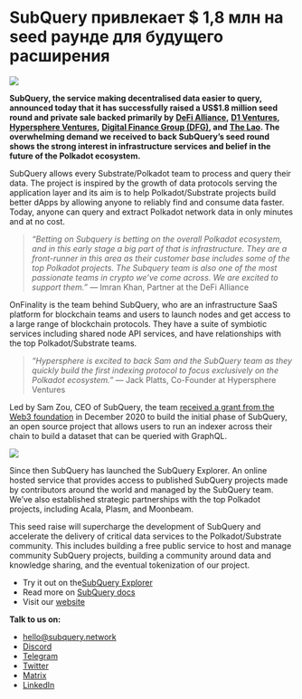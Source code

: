 # SubQuery привлекает $ 1,8 млн на seed раунде для будущего расширения

![](https://miro.medium.com/max/1400/0*CrM8-LKRt3slWAsN)

**SubQuery, the service making decentralised data easier to query, announced today that it has successfully raised a US$1.8 million seed round and private sale backed primarily by** [**DeFi Alliance**](https://defialliance.co/)**,** [**D1 Ventures**](https://d1.ventures/)**,** [**Hypersphere Ventures**](https://hypersphere.ventures/)**,** [**Digital Finance Group (DFG)**](https://www.dfg.group/)**, and** [**The Lao**](https://www.thelao.io/)**. The overwhelming demand we received to back SubQuery’s seed round shows the strong interest in infrastructure services and belief in the future of the Polkadot ecosystem.**

SubQuery allows every Substrate/Polkadot team to process and query their data. The project is inspired by the growth of data protocols serving the application layer and its aim is to help Polkadot/Substrate projects build better dApps by allowing anyone to reliably find and consume data faster. Today, anyone can query and extract Polkadot network data in only minutes and at no cost.

> _“Betting on Subquery is betting on the overall Polkadot ecosystem, and in this early stage a big part of that is infrastructure. They are a front-runner in this area as their customer base includes some of the top Polkadot projects. The Subquery team is also one of the most passionate teams in crypto we’ve come across. We are excited to support them.”_ — Imran Khan, Partner at the DeFi Alliance

OnFinality is the team behind SubQuery, who are an infrastructure SaaS platform for blockchain teams and users to launch nodes and get access to a large range of blockchain protocols. They have a suite of symbiotic services including shared node API services, and have relationships with the top Polkadot/Substrate teams.

> _“Hypersphere is excited to back Sam and the SubQuery team as they quickly build the first indexing protocol to focus exclusively on the Polkadot ecosystem.”_ — Jack Platts, Co-Founder at Hypersphere Ventures

Led by Sam Zou, CEO of SubQuery, the team [received a grant from the Web3 foundation](https://subquery.medium.com/subquery-delivers-its-open-source-sdk-following-a-web3-foundation-grant-20da26ae87f) in December 2020 to build the initial phase of SubQuery, an open source project that allows users to run an indexer across their chain to build a dataset that can be queried with GraphQL.

![](https://miro.medium.com/max/1000/0*kjspGYRr_BtMk015)

Since then SubQuery has launched the SubQuery Explorer. An online hosted service that provides access to published SubQuery projects made by contributors around the world and managed by the SubQuery team. We’ve also established strategic partnerships with the top Polkadot projects, including Acala, Plasm, and Moonbeam.

This seed raise will supercharge the development of SubQuery and accelerate the delivery of critical data services to the Polkadot/Substrate community. This includes building a free public service to host and manage community SubQuery projects, building a community around data and knowledge sharing, and the eventual tokenization of our project.

-   Try it out on the[SubQuery Explorer](https://explorer.subquery.network/)
-   Read more on [SubQuery docs](https://doc.subquery.network/)
-   Visit our [website](https://subquery.network/)

**Talk to us on:**

-   [hello@subquery.network](mailto:hello@subquery.network)
-   [Discord](https://discord.com/invite/78zg8aBSMG)
-   [Telegram](https://t.me/subquerynetwork)
-   [Twitter](https://twitter.com/subquerynetwork)
-   [Matrix](https://matrix.to/#/#subquery:matrix.org)
-   [LinkedIn](https://www.linkedin.com/company/subquery)